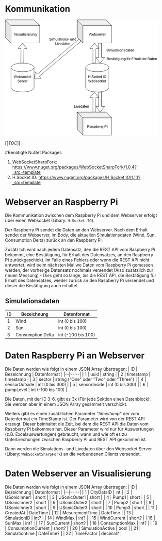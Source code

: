 # **Kommunikation**

![PP_Kommunikation.png](/.attachments/PP_Kommunikation-4149b95c-02c0-428f-8b04-470cdaf26f68.png)

[[_TOC_]]

#Benötigte NuGet Packages
1. WebSocketSharpFork: https://www.nuget.org/packages/WebSocketSharpFork/1.0.4?_src=template
2. H.Socket.IO: https://www.nuget.org/packages/H.Socket.IO/1.1.1?_src=template

# Webserver an Raspberry Pi
Die Kommunikation zwischen dem Raspberry Pi und dem Webserver erfolgt über einen Websocket (Libary: `H.Socket.IO`). 

Der Raspberry Pi sendet die Daten an den Webserver. Nach dem Erhalt sendet der Webserver, im Body, die aktuellen Simulationsdaten (Wind, Sun, Consumption Delta) zurück an den Raspberry Pi.

Zusätzlich wird nach jedem Datensatz, den die REST API vom Raspberry Pi bekommt, eine Bestätigung, für Erhalt des Datensatzes, an den Raspberry Pi zurückgeschickt. Im Falle eines Fehlers oder wenn die REST API nicht antwortet, wird beim nächsten Mal wo Daten vom Raspberry Pi gemessen werden, der vorherige Datensatz nochmals versendet (Also zusätzlich zur neuen Messung) - Dies geht so lange, bis die REST API, die Bestätigung für Erhalt des Datensatzes, wieder zurück an den Raspberry Pi versendet und dieser die Bestätigung auch erhaltet. 

## Simulationsdaten
| ID | Bezeichnung | Datenformat |
|--|--|--|
| 1 | Wind | int (0 bis 100) |
| 2 | Sun | int (0 bis 100) |
| 3 | Consumption Delta | int (-100 bis 100) |

# Daten Raspberry Pi an Webserver
Die Daten werden wie folgt in einem JSON Array übertragen:
| ID | Bezeichnung | Datenformat |
|--|--|--|
| 1 | uuid | string |
| 2 | timestamp | timestamp |
| 3 | sector | string ("One" oder "Two" oder "Three") |
| 4 | sensorOutside | int (0 bis 300) |
| 5 | sensorInside | int (0 bis 300) |
| 6 | pumpLevel | int (-100 bis 100) |

Die Daten, mit der ID 3-6, gibt es 3x (Für jede Sektion einen Datenblock). Sie werden aber in einem JSON Array gesammelt verschickt. 

Weiters gibt es einen zusätzlichen Parameter _"timestamp"_ der vom Datenformat ein TimeStamp ist. Der Parameter wird von der REST API erzeugt. Dieser beinhaltet die Zeit, bei dem die REST API die Daten vom Raspberry Pi bekommen hat. Dieser Parameter wird nur für Auswertungen (z.B. Excelauswertungen) gebraucht, wann und wie oft es zu Unterbrechungen zwischen Raspberry Pi und REST API gekommen ist.

Dann werden die Simulations- und Livedaten über den Websocket Server (Libary: `WebSocketSharpFork`) an die verbundenen Clients versendet.

# Daten Webserver an Visualisierung
Die Daten werden wie folgt in einem JSON Array übertragen:
| ID | Bezeichnung | Datenformat |
|--|--|--|
| 1 | CityDataID | int |
| 2 | USonicInner1 | short |
| 3 | USonicOuter1 | short |
| 4 | Pump1 | short |
| 5 | USonicInner2 | short |
| 6 | USonicOuter2 | short |
| 7 | Pump2 | short |
| 8 | USonicInner3 | short |
| 9 | USonicOuter3 | short |
| 10 | Pump3 | short |
| 11 | CreatedAt | DateTime |
| 12 | MesurementTime | DateTime |
| 13 | SimulationID | int? |
| 14 | WindMax | int? |
| 15 | WindCurrent | short? |
| 16 | SunMax | int? |
| 17 | SunCurrent | short? |
| 18 | ConsumptionMax | int? |
| 19 | ConsumptionCurrent | short? |
| 20 | SimulationActive | bool |
| 21 | Simulationtime | DateTime? |
| 22 | TimeFactor | decimal? |